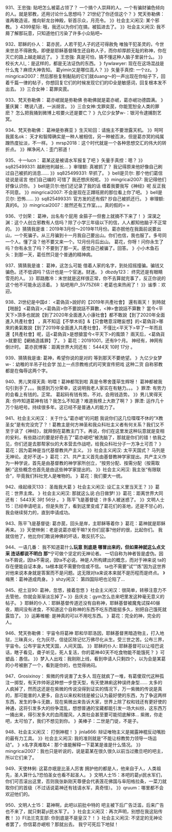 931、王忠強:    贴吧怎么被葛占领了？
一个搞个人崇拜的人。一个有骗财骗色倾向的人。就是邪教，还用讨论什么思想吗？
21世纪了你还信这个？
》梵天弥勒佛：谁再敢造谣，推向斩龙台神殿，斩首示众，月亮令。
》》社会主义闲汉: 某个邪教。
》4399星际: 哦，我还以为你们在搞，被狐进去了。
》》社会主义闲汉: 我不屑了解那玩意，只知道他们污染了许多小众贴吧~

932、耶稣的仆人： 葛亦民，人若干犯人子的还可得赦免
唯独干犯圣灵的，今世来世总不得赦免。即便是耶稣基督降生还自称人子，而你却厚颜无耻的称神，你在灭亡的路上越走越远了。
》王忠強: 真是可怕，搞不懂这种人脑子里装什么。
》》校长大人l_：是这样的，都是无法证伪的东西。
》fywlawyer: 现在在这场混战是什么鬼？麻烦大神告知。
葛yimin又是哪位高人？
》》矢量手真控: 一个zz。
》mingricai2007：然后那些复制黏贴的它们就duang～的一声出现在你帖子下，回着千篇一律的帖子，你想回复它们的时候发现它们的ID全是敏感词，回复根本发不出去。
》》三合女神：葛罪奕苠。

933、梵天弥勒佛： 葛亦岷就是弥勒佛
弥勒佛就是葛亦岷，葛亦岷功德圆满。
》董庆翼： 瞎说八道，一派胡言。
》》三合女神:戈罪奕苠，你能宽恕全人类的罪麽？
怎么把我捅到微博上啦要火还是要亡？
》九亿少女梦w-：银河令逮捕割艺冥。

934、梵天弥勒佛： 葛神是弥赛亚
》生灭轮回：请施主不要泄露天机。
》》呵呵我匿名ok： 天才和智障确实是一种人被相信，另一种被否决，但是葛亦冥的纯属蹭热度扯淡，不一样。
》mrsp2018：这个时代就是一个各种思想交汇的伟大的转折点。
》》禅净闲人：歪门邪道！

935、十一lucn：  葛某这是被请水军报复了吧
》矢量手真控：嗯？
》》sq825499331: 越刷他判越长...
》审理额: 真被抓了？
我记得原来他好像自己刷过自己被抓的消息……
》》sq825499331: 早抓了。
》bell是贝尔: 那个他们葛信徒说是谣言 他们自己编的 可惜了 我还想庆祝呢。
》》mingricai2007: 我记得他们好像认识你。
》bell是贝尔:他们还记录了我的话 缠着我要我写《神经》呢 反正我不同意。
》》mingricai2007: 不会是现在正蹲班房的那位看上你了吧。
》bell是贝尔: 恐怖……
》》sq825499331: 官方发的还有假?
抄自己被抓还行。
》审理额: 真的6。
》》mingricai2007：居然还有工作室。。。真的假的= =

936、寸剑荣： 葛神，出名有个屁用
金箍子一但套上就摘不下来了！
》深淏之渊：这个人创立邪教有人信吗？除了小学三年级以下的信，人人都知他脑子不正常的。
》》猜猜我是谁：2019年3月份～2019年11月份。葛亦抿他在我面前说要出山，一个死骗子。从三月骗到十一月我自己要出山。你们也信，我也服了。多号同一个人。懂了没？他不要又来一个。12月份月后出山。
葛花，你呀！问你永生了吗？你有永生了吗？不要到了那一天。感觉自己被骗了。回答。
》小小木鱼石头：到那一天，葛任然只是个普通的精神病。

937、猜猜我是谁： 葛神，这怎么可能
借着人家的名字，到处招摇撞骗。骗钱又骗色。还不低调吗？估计也是一个官迷。财迷。
》dbzdy123：  终究还是有眼睛雪亮的人。
》》耶路撒冷：末世就是这样很正常，你不去算就完事了，反正你说的这个他不可能永远活着。
》贴吧用户_5V75Z6R：老葛也来热闹了！
》》谧季：欢迎。

938、2l世纪是中国d： <葛偽貨>說好的【2019年共產社會】
還有兩天！
到時就【啪臉】<葛偽貨>,<葛偽貨>你不要說話不算數，<神>會說話不算數？
當今<平天下>頂多也就說【到了2020年全面進入小康社會】都不敢說【到了2020年全面進入共產社會】
，真不知這【不學木術】&【只會瞎意淫瞎妄想】的<葛偽貨>哪來的勇氣敢說【到了2019年全面進入共產社會】，不僅比<平天下>早了一年而且還【共產社會】呢，這<葛偽貨>是想搶當今<平天下>的風頭？
兩天后，<葛偽貨>就要犯【網絡造謠罪】了。
》葛花：20191001，还有9个月。
神经有，神网有倒计时。
葛亦民博客：距离世界大同还有： 5444天 10时 17分 。

939、猜猜我是谁:  葛神，希望你说的是对的
等到那天不要绝望。
》九亿少女梦w-：幼稚的半吊子社会学 
加上一点宗教格式的可笑宣传把戏
这种二货 自称邪教 都是在侮辱这两个字。

940、男儿笑得天真:  哟喂！葛神都驾到啦
真是令寒舍蓬荜生辉呀！
葛神都被我勾引到手了。。。我感到万分荣幸，这说明我老人家实在有魅力。。。
》罪湮: 有势力的会看上有钱的。正常。
葛起码有钱有势。不对。会用钱造势。
》》男儿笑得天真: 你咋知道葛神有钱？我怎么不知道？难道我榜上大款了啊？
》罪湮:  运作几十万个贴吧号。持续很多年。这已经不是普通人的能力了。

941、社会主义闲汉：  关于什么“葛亦岷”的问题
我说你们这几位喋喋不休的“X教圣女”是有完没完了？！葛教主是何方神圣和我众科社主义者有何关系？我们又不至于读了《神经》，就拜倒在葛教主门下。再说，你们在这里发这种玩意就是变相的安利，有些路过的要是好奇去了“葛亦岷吧”被洗脑了，那就是你们的错！依我之见，你们还是去那帮家伙的大本营去作战吧，给我众科社分子一方净土可否？
》葛花：因为葛神是当代基督教共产主义。
》》社会主义闲汉: 太平天国式？
马列是无神论。走好不送~
》葛花：21、共产主义首先由基督教神学家提出。共产主义作为一种学说，首先是由基督教的神学家所创立，“按劳分配、按需分配（按需取酬）”这些概念也首先是由这些神学家提出的。
》》社会主义闲汉: 我主张“有限联合”，毕竟我们科社党人是唯物的。
》葛花：我们要大一统。

942、缘起缘灭133： 圣哉我大葛
》社会主义闲汉: 设汇主义里当天王？
》》葛花：世界主席。
》社会主义闲汉: 那就这么说:白日做梦!
》》葛花：距离世界大同还有： 5443天 3时 56分 。
》陈平飞是基督徒：许多人被迷惑了。
》》文明人士15：已经申请吧主，但是失败了，看到这里变成了葛花们的圣地，还是不甘心的，我会继续努力的，直到申请成功。

943、陈平飞是基督徒:   葛亦苠，回头是岸，主耶稣等着你
》葛花：葛神就是耶稣再来。
》》天使林俐：老是说葛亦珉干嘛?关你们屁事?他好的很，比起你们。
我就信他了，他比你们敢说神佛的坏话，敢反抗不公。

944、一语几番：  我不知道葛什么**玩意
到底是 哪冒出来的，但如果神就这么点文采 连话都说不明白 那***宁可做个坚定的无神论者。
一切自称为神者皆是虚伪。因ta不屑说，因ta不需说，因ta不必说。神是人所构建出的概念，而对于神来说 ta的存在便能自证本身。ta根本就不需要你信或不信。
ta也不需要“试“”炼”因为这世界对他来说本身就是答案而不是问题。这无限对ta来说本来就不是历程而是终点。
》梅黑：葛神道成肉身。
》shzy闲汉： 第四国际吧也沦陷了…

945、挖土豆90:   葛神，忽悠，接着忽悠
》社会主义闲汉：很简单，转移注意力不去管他，你就会渐渐淡忘掉了~
》》岳庆炎：gym怎么总来吧里发这种毫无意义的帖子。
》耶稣的仆人：耶稣基督传道还没有自称神，耶稣基督被魔鬼试探40昼夜，期间没有进食，不知道这个自称神的东西不吃东西能挺多久，别把自己饿死就露馅了。
》》运筹帷幄: 是神真的可以不用吃东西。
》葛花：完全的神，完全的人。

946、梵天弥勒佛：  宇宙令将葛神
耶和华耶洛因，耶稣基督黑暗造物主，打入地狱，三昧真火，化为灰尽，信徒区除记忆万佛尽化从生。受三世之苦。公布三界，宇宙令。公布宇宙大梵天国，人间天国。
》》耶稣的仆人: 耶稣基督可以让哑巴说话，瞎子看见，聋子听见，死人复活，你的葛神40天不吃食物能不能饿死？
》可塑品：愚信。
》》梦入人出戏：我刚刚上线，看到申请人只剩四个，以为会是某葛的小号被删了一个，看到是你的，也觉得纳闷。

947、Grosixinoy：   紫微的传说害了太多人
现在就疯了一堆，有葛傻双代这种孤注一掷型，有天炸帅哥这种想一步登天型，有天使淋痢这种误终身型……
太多的人疯掉了，然而这还是在紫微的传说没得到证实的情况下，万一紫微的传说是真的，那可能害的人更多，自古以来权和钱是被公认为最好使的东西，为了争这两样东西，发生的争斗无数，现在紫微出来告诉大家，世界上除了权和钱还有更好使的神通，这将引发多大的纷争混乱，想想普通的宝藏都能引发一场大纠纷，这东西万一捅出来，得引发多大的血雨腥风，人类社会甚至要可能彻底解体…
紫微，你走吧，太可怕了，我们不想见到你。
》美棒子：二世是门徒，不是子。

948、社会主义闲汉：  打倒神棍！
》jinla666: 辩证唯物主义是揭露神棍反动嘴脸的最有力工具。
》》社会主义闲汉:  我的准则就是“不能让棕教势力领导一场运动”。
》x名字真难取4：那个谁能解释一下葛某是谁是什么情况。
》》mingricai2007：我也只是听说的，说是葛某在很久很久以前当过撒旦吧的吧主，所以它们来了。

949、天使林俐:   这葛亦珉是比圣人厉害
拥护他的都是人，他来自于人，人类祖先，圣人算什么?恐怕圣女也看不起圣人。
》文明人士15：本吧的葛yi民水军们，你们可否滚出这里，否则我张新刚天尊便会代表莲花佛国与阜阳格拉条，一菜刀就取你们的首级（不过话说葛神还有钱请水军，真奇怪）。
》》qruum：哪里都不会欢迎他们的。

950、文明人士15： 葛神啊，此吧以前批中特的
吧主被下后广告泛滥，后来广告也不来了，就只剩葛yi民水军了。
》社会主义闲汉：再次声明，别想在我这贴传教！
》》FI法兰克支部: 你到底是不是皇汉？！
》社会主义闲汉: 不坚定的无神论者罢了，你信葛亦岷啦？那就出去。
我宁可死后下地狱！